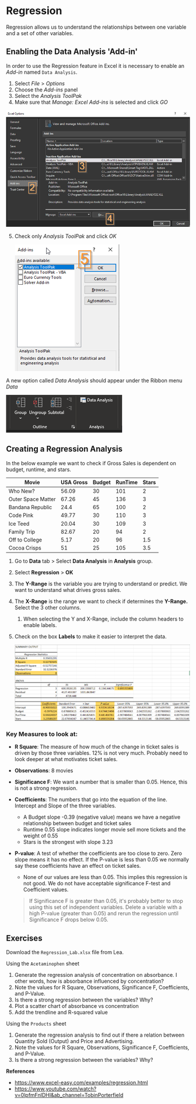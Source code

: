 # Regression

Regression allows us to understand the relationships between one variable and a set of other variables.

## Enabling the Data Analysis 'Add-in'

In order to use the Regression feature in Excel it is necessary to enable an *Add-in* named `Data Analysis`.

1. Select *File* > *Options*
2. Choose the *Add-ins* panel
3. Select the *Analysis ToolPak*
4. Make sure that *Manage: Excel Add-ins* is selected and click *GO*

![Excel settings menu](assets/regression-settings.png)

5. Check only *Analysis ToolPak* and click *OK*

   ![Add-ins selection menu for Analysis ToolPak](assets/regression-addins-menu.png)

A new option called *Data Analysis* should appear under the Ribbon menu *Data*

![Data analysis menu under Data ribbon menu](assets/regression-dataanalysis-menu.png)



## Creating a Regression Analysis

In the below example we want to check if Gross Sales is dependent on budget, runtime, and stars.

| Movie              | USA Gross | Budget | RunTime | Stars |
| ------------------ | --------- | ------ | ------- | ----- |
| Who New?           | 56.09     | 30     | 101     | 2     |
| Outer Space Matter | 67.26     | 45     | 136     | 3     |
| Bandana Republic   | 24.4      | 65     | 100     | 2     |
| Code Pink          | 49.77     | 30     | 110     | 3     |
| Ice Teed           | 20.04     | 30     | 109     | 3     |
| Family Trip        | 82.67     | 20     | 94      | 2     |
| Off to College     | 5.17      | 20     | 96      | 1.5   |
| Cocoa Crisps       | 51        | 25     | 105     | 3.5   |



1. Go to **Data** tab > Select **Data Analysis** in **Analysis** group.

2. Select **Regression** > **OK**

3. The **Y-Range** is the variable you are trying to understand or predict. We want to understand what drives gross sales.

4. The **X-Range** is the range we want to check if determines the **Y-Range.** Select the 3 other columns.

   1. When selecting the Y and X-Range, include the column headers to enable labels.

5. Check on the box **Labels**  to make it easier to interpret the data.

   
   ![Regression summary output](assets/regression-summary-output.png)


### Key Measures to look at:

* **R Square**: The measure of how much of the change in ticket sales is driven by those three variables. 12% is not very much. Probably need to look deeper at what motivates ticket sales.

* **Observations**: 8 movies

* **Significance F**: We want a number that is smaller than 0.05. Hence, this is not a strong regression.

* **Coefficients**: The numbers that go into the equation of the line. Intercept and Slope of the three variables.

  * A Budget slope -0.39 (negative value) means we have a negative relationship between budget and ticket sales
  * Runtime 0.55 slope indicates longer movie sell more tickets and the weight of 0.55
  * Stars is the strongest with slope 3.23

* **P-value**: A test of whether the coefficients are too close to zero. Zero slope means it has no effect. If the P-value is less than 0.05 we normally say these coefficients have an effect on ticket sales.

  * None of our values are less than 0.05. This implies this regression is not good. We do not have acceptable significance F-test and Coefficient values.

  > If Significance F is greater than 0.05, it's probably better to stop using this set of independent variables. Delete a variable with a high P-value (greater than 0.05) and rerun the regression until Significance F drops below 0.05.

## **Exercises**

Download the `Regression_Lab.xlsx` file from Lea.

Using the `Acetaminophen` sheet

1. Generate the regression analysis of concentration on absorbance. I other words, how is absorbance influenced by concentration?
2. Note the values for R Square, Observations, Significance F, Coefficients, and P-Value.
3. Is there a strong regression between the variables? Why?
4. Plot a scatter chart of absorbance vs concentration
5. Add the trendline and R-squared value

Using the `Products` sheet

1. Generate the regression analysis to find out if there a relation between Quantity Sold (Output) and Price and Advertising.
2. Note the values for R Square, Observations, Significance F, Coefficients, and P-Value.
3. Is there a strong regression between the variables? Why?

**References**

* https://www.excel-easy.com/examples/regression.html
* https://www.youtube.com/watch?v=0lpfmFnlDHI&ab_channel=TobinPorterfield